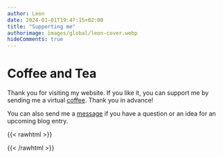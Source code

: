 ```yaml
---
author: Leon
date: 2024-01-01T19:47:15+02:00
title: "Supporting me"
authorimage: images/global/leon-cover.webp
hideComments: true
---
```


# Coffee and Tea

Thank you for visiting my website. If you like it, you can support me by sending me a virtual [coffee](https://ko-fi.com/D1D8JRNPU). Thank you in advance!

You can also send me a [message](/contact) if you have a question or an idea for an upcoming blog entry.

{{< rawhtml >}}

<script type='text/javascript' src='https://storage.ko-fi.com/cdn/widget/Widget_2.js'></script>
<script type='text/javascript'>kofiwidget2.init('Send me a coffee', '#7e3ed1', 'D1D8JRNPU');kofiwidget2.draw();</script>

{{< /rawhtml >}}
